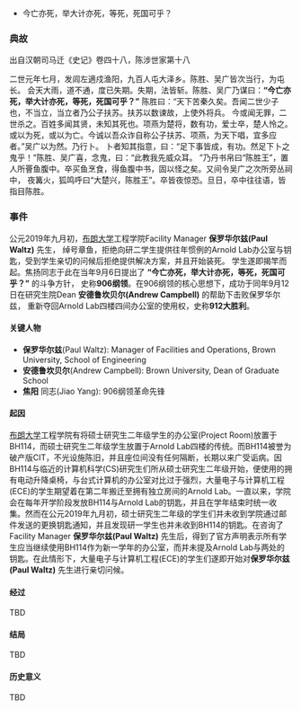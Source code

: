 * 今亡亦死，举大计亦死，等死，死国可乎？
### 典故

出自汉朝司马迁《史记》卷四十八，陈涉世家第十八

二世元年七月，发闾左適戍渔阳，九百人屯大泽乡。陈胜、吴广皆次当行，为屯长。
会天大雨，道不通，度已失期。失期，法皆斩。陈胜、吴广乃谋曰：**“今亡亦死，举大计亦死，等死，死国可乎？”**
陈胜曰：“天下苦秦久矣。吾闻二世少子也，不当立，当立者乃公子扶苏。扶苏以数谏故，上使外将兵。
今或闻无罪，二世杀之。百姓多闻其贤，未知其死也。项燕为楚将，数有功，爱士卒，楚人怜之。
或以为死，或以为亡。今诚以吾众诈自称公子扶苏、项燕，为天下唱，宜多应者。”吴广以为然。乃行卜。
卜者知其指意，曰：“足下事皆成，有功。然足下卜之鬼乎！”陈胜、吴广喜，念鬼，曰：“此教我先威众耳。
”乃丹书帛曰“陈胜王”，置人所罾鱼腹中。卒买鱼烹食，得鱼腹中书，固以怪之矣。又间令吴广之次所旁丛祠中，
夜篝火，狐鸣呼曰“大楚兴，陈胜王”。卒皆夜惊恐。旦日，卒中往往语，皆指目陈胜。

### 事件
公元2019年九月初，[布朗大学](https://www.brown.edu)工程学院Facility Manager **保罗华尔兹(Paul Waltz)** 先生，
绰号章鱼，拒绝向研二学生提供往年惯例的Arnold Lab办公室与钥匙，受到学生亲切的问候后拒绝提供解决方案，并且开始装死。
学生遂即揭竿而起。焦扬同志于此在当年9月6日提出了 **“今亡亦死，举大计亦死，等死，死国可乎？”** 的斗争方针，
史称**906纲领**。在906纲领的核心思想下，成功于同年9月12日在研究生院Dean **安德鲁坎贝尔(Andrew Campbell)** 的帮助下击败保罗华尔兹，
重新夺回Arnold Lab四楼四间办公室的使用权，史称**912大胜利**。

#### 关键人物
* **保罗华尔兹**(Paul Waltz): Manager of Facilities and Operations, Brown University, School of Engineering
* **安德鲁坎贝尔**(Andrew Campbell): Brown University, Dean of Graduate School
* **焦阳** 同志(Jiao Yang): 906纲领革命先锋

#### 起因
[布朗大学](https://www.brown.edu)工程学院有将硕士研究生二年级学生的办公室(Project Room)放置于BH114，而硕士研究生二年级学生放置于Arnold Lab四楼的传统。而BH114被誉为破产版CIT，不光设施陈旧，并且座位间没有任何隔断，长期以来广受诟病。因BH114与临近的计算机科学(CS)研究生们所从硕士研究生二年级开始，便使用的拥有电动升降桌椅，与台式计算机的办公室对比过于强烈，大量电子与计算机工程(ECE)的学生期望着在第二年搬迁至拥有独立房间的Arnold Lab。一直以来，学院会在每年开学阶段发放BH114与Arnold Lab的钥匙，并且在学年结束时统一收集。然而在公元2019年九月初，硕士研究生二年级的学生们并未收到学院通过邮件发送的更换钥匙通知，并且发现研一学生也并未收到BH114的钥匙。在咨询了Facility Manager **保罗华尔兹(Paul Waltz)** 先生后，得到了官方声明表示所有学生应当继续使用BH114作为新一学年的办公室，而并未提及Arnold Lab与两处的钥匙。在此情形下，大量电子与计算机工程(ECE)的学生们遂即开始对**保罗华尔兹(Paul Waltz)** 先生进行亲切问候。

#### 经过
TBD

#### 结局
TBD

#### 历史意义
TBD
